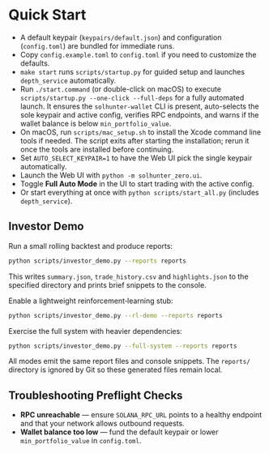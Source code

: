 # Quick Start

- A default keypair (`keypairs/default.json`) and configuration (`config.toml`) are bundled for immediate runs.
- Copy `config.example.toml` to `config.toml` if you need to customize the defaults.
- `make start` runs `scripts/startup.py` for guided setup and launches `depth_service` automatically.
- Run `./start.command` (or double-click on macOS) to execute `scripts/startup.py --one-click --full-deps` for a fully automated launch.
  It ensures the `solhunter-wallet` CLI is present, auto-selects the sole keypair and active config, verifies RPC endpoints, and warns if the wallet balance is below `min_portfolio_value`.
- On macOS, run `scripts/mac_setup.sh` to install the Xcode command line tools if needed. The script exits after starting the installation; rerun it once the tools are installed before continuing.
- Set `AUTO_SELECT_KEYPAIR=1` to have the Web UI pick the single keypair automatically.
- Launch the Web UI with `python -m solhunter_zero.ui`.
- Toggle **Full Auto Mode** in the UI to start trading with the active config.
- Or start everything at once with `python scripts/start_all.py` (includes `depth_service`).

## Investor Demo

Run a small rolling backtest and produce reports:

```bash
python scripts/investor_demo.py --reports reports
```

This writes `summary.json`, `trade_history.csv` and `highlights.json` to the
specified directory and prints brief snippets to the console.

Enable a lightweight reinforcement‑learning stub:

```bash
python scripts/investor_demo.py --rl-demo --reports reports
```

Exercise the full system with heavier dependencies:

```bash
python scripts/investor_demo.py --full-system --reports reports
```

All modes emit the same report files and console snippets. The `reports/`
directory is ignored by Git so these generated files remain local.

## Troubleshooting Preflight Checks

- **RPC unreachable** — ensure `SOLANA_RPC_URL` points to a healthy endpoint and that your network allows outbound requests.
- **Wallet balance too low** — fund the default keypair or lower `min_portfolio_value` in `config.toml`.
